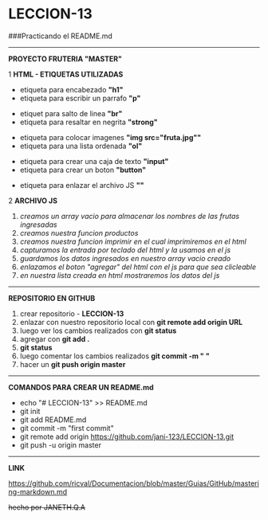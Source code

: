 # LECCION-13
###Practicando el README.md

***

**PROYECTO FRUTERIA "MASTER"**

1 **HTML - ETIQUETAS UTILIZADAS**
  + etiqueta para encabezado **"h1"**
  + etiqueta para escribir un parrafo **"p"**
  - etiquet para salto de linea **"br"**
  - etiqueta para resaltar en negrita **"strong"**
  * etiqueta para colocar imagenes **"img src="fruta.jpg""**
  * etiqueta para una lista ordenada **"ol"**
  + etiqueta para crear una caja de texto **"input"**
  + etiqueta para crear un boton **"button"**
  - etiqueta para enlazar el archivo JS **"<script src="javascrit.js"></script>"**

2 **ARCHIVO JS**
   1. *creamos un array vacio para almacenar los nombres de las frutas ingresadas*
   2. *creamos nuestra funcion productos*
   3. *creamos nuestra funcion imprimir en el cual imprimiremos en el html*
   4. *capturamos la entrada por teclado del html y la usamos en el js*
   5. *guardamos los datos ingresados en nuestro array vacio creado*
   6. *enlazamos el boton "agregar" del html con el js para que sea clicleable*
   7. *en nuestra lista creada en html mostraremos los datos del js*

***

**REPOSITORIO EN GITHUB**

1. crear repositorio - **LECCION-13**
2. enlazar con nuestro repositorio local con **git remote add origin URL**
3. luego ver los cambios realizados con **git status**
4. agregar con **git add .**
5. **git status**
6. luego comentar los cambios realizados **git commit -m "  "**
7. hacer un **git push origin master**

***

**COMANDOS PARA CREAR UN README.md**

+ echo "# LECCION-13" >> README.md
+ git init
+ git add README.md
+ git commit -m "first commit"
+ git remote add origin https://github.com/jani-123/LECCION-13.git
+ git push -u origin master

***

**LINK**

https://github.com/ricval/Documentacion/blob/master/Guias/GitHub/mastering-markdown.md

~~hecho por JANETH.Q.A~~
